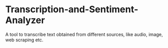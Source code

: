 # Transcription-and-Sentiment-Analyzer
A tool to transcribe text obtained from different sources, like audio, image, web scraping etc.
